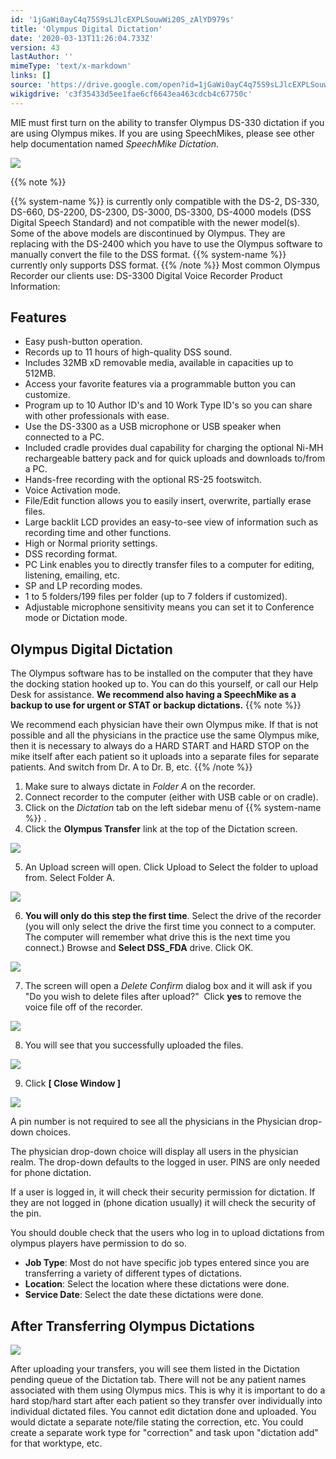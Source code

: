 ```yaml
---
id: '1jGaWi0ayC4q75S9sLJlcEXPLSouwWi20S_zAlYD979s'
title: 'Olympus Digital Dictation'
date: '2020-03-13T11:26:04.733Z'
version: 43
lastAuthor: ''
mimeType: 'text/x-markdown'
links: []
source: 'https://drive.google.com/open?id=1jGaWi0ayC4q75S9sLJlcEXPLSouwWi20S_zAlYD979s'
wikigdrive: 'c3f35433d5ee1fae6cf6643ea463cdcb4c67750c'
---
```

MIE must first turn on the ability to transfer Olympus DS-330 dictation if you are using Olympus mikes. If you are using SpeechMikes, please see other help documentation named *SpeechMike Dictation*.

![](../olympus-digital-dictation.assets/c0b7f69adc7e6743d4e95990b62963c3.png)

{{% note %}}

{{% system-name %}} is currently only compatible with the DS-2, DS-330, DS-660, DS-2200, DS-2300, DS-3000, DS-3300, DS-4000 models (DSS Digital Speech Standard) and not compatible with the newer model(s).  Some of the above models are discontinued by Olympus. They are replacing with the DS-2400 which you have to use the Olympus software to manually convert the file to the DSS format. {{% system-name %}} currently only supports DSS format.
{{% /note %}}
Most common Olympus Recorder our clients use:
DS-3300 Digital Voice Recorder Product Information:

## Features

* Easy push-button operation.
* Records up to 11 hours of high-quality DSS sound.
* Includes 32MB xD removable media, available in capacities up to 512MB.
* Access your favorite features via a programmable button you can customize.
* Program up to 10 Author ID's and 10 Work Type ID's so you can share with other professionals with ease.
* Use the DS-3300 as a USB microphone or USB speaker when connected to a PC.
* Included cradle provides dual capability for charging the optional Ni-MH rechargeable battery pack and for quick uploads and downloads to/from a PC.
* Hands-free recording with the optional RS-25 footswitch.
* Voice Activation mode.
* File/Edit function allows you to easily insert, overwrite, partially erase files.
* Large backlit LCD provides an easy-to-see view of information such as recording time and other functions.
* High or Normal priority settings.
* DSS recording format.
* PC Link enables you to directly transfer files to a computer for editing, listening, emailing, etc.
* SP and LP recording modes.
* 1 to 5 folders/199 files per folder (up to 7 folders if customized).
* Adjustable microphone sensitivity means you can set it to Conference mode or Dictation mode.

## Olympus Digital Dictation

The Olympus software has to be installed on the computer that they have the docking station hooked up to. You can do this yourself, or call our Help Desk for assistance.
**We recommend also having a SpeechMike as a backup to use for urgent or STAT or backup dictations.**
{{% note %}}

We recommend each physician have their own Olympus mike. If that is not possible and all the physicians in the practice use the same Olympus mike, then it is necessary to always do a HARD START and HARD STOP on the mike itself after each patient so it uploads into a separate files for separate patients. And switch from Dr. A to Dr. B, etc.
{{% /note %}}

1. Make sure to always dictate in <em>Folder A</em> on the recorder.
2. Connect recorder to the computer (either with USB cable or on cradle).
3. Click on the <em>Dictation</em> tab on the left sidebar menu of {{% system-name %}} .
4. Click the <strong>Olympus Transfer</strong> link at the top of the Dictation screen.


![](../olympus-digital-dictation.assets/5f2e3842b6d9d33eca3ebd6b5e14d715.png)


5. An Upload screen will open. Click Upload to Select the folder to upload from. Select Folder A.


![](../olympus-digital-dictation.assets/73be7c8f0fe494f9266628bfc0c4a939.png)


6. <strong>You will only do this step the first time</strong>. Select the drive of the recorder (you will only select the drive the first time you connect to a computer.  The computer will remember what drive this is the next time you connect.) Browse and <strong>Select DSS_FDA</strong> drive. Click OK.


![](../olympus-digital-dictation.assets/67b7e0c4f73700c31f2be249ded7fd3f.png)


7. The screen will open a <em>Delete Confirm</em> dialog box and it will ask if you "Do you wish to delete files after upload?"  Click <strong>yes</strong> to remove the voice file off of the recorder.


![](../olympus-digital-dictation.assets/87f2c6c4744ee3157dc4eb9c83ca02fa.png)


8. You will see that you successfully uploaded the files.


![](../olympus-digital-dictation.assets/54a208c778bfad128595835365bdd035.png)


9. Click <strong>[ Close Window ]</strong>


![](../olympus-digital-dictation.assets/358d67b3f22aa98bbe5b3699dde99d52.png)



A pin number is not required to see all the physicians in the Physician drop-down choices.

The physician drop-down choice will display all users in the physician realm. The drop-down defaults to the logged in user. PINS are only needed for phone dictation.

If a user is logged in, it will check their security permission for dictation. If they are not logged in (phone dication usually) it will check the security of the pin.

You should double check that the users who log in to upload dictations from olympus players have permission to do so.
* <strong>Job Type</strong>: Most do not have specific job types entered since you are transferring a variety of different types of dictations.
* <strong>Location</strong>: Select the location where these dictations were done.
* <strong>Service Date</strong>: Select the date these dictations were done.

## After Transferring Olympus Dictations


![](../olympus-digital-dictation.assets/12888676aa4fb5e7c295fa663a19bb97.png)

After uploading your transfers, you will see them listed in the Dictation pending queue of the Dictation tab.
There will not be any patient names associated with them using Olympus mics. This is why it is important to do a hard stop/hard start after each patient so they transfer over individually into individual dictated files.
You cannot edit dictation done and uploaded. You would dictate a separate note/file stating the correction, etc. You could create a separate work type for "correction" and task upon "dictation add" for that worktype, etc.
